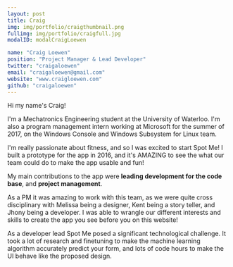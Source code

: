 ```yaml
---
layout: post
title: Craig
img: img/portfolio/craigthumbnail.png
fullimg: img/portfolio/craigfull.jpg
modalID: modalCraigLoewen

name: "Craig Loewen"
position: "Project Manager & Lead Developer"
twitter: "craigaloewen"
email: "craigaloewen@gmail.com"
website: "www.craigloewen.com"
github: "craigaloewen"
---
```


Hi my name's Craig!

I'm a Mechatronics Engineering student at the University of Waterloo. I'm also a program management intern working at Microsoft for the summer of 2017, on the Windows Console and Windows Subsystem for Linux team.

I'm really passionate about fitness, and so I was excited to start Spot Me! I built a prototype for the app in 2016, and it's AMAZING to see the what our team could do to make the app usable and fun!

My main contributions to the app were **leading development for the code base**, and **project management**. 

As a PM it was amazing to work with this team, as we were quite cross disciplinary with Melissa being a designer, Kent being a story teller, and Jhony being a developer. I was able to wrangle our different interests and skills to create the app you see before you on this website!

As a developer lead Spot Me posed a significant technological challenge. It took a lot of research and finetuning to make the machine learning algorithm accurately predict your form, and lots of code hours to make the UI behave like the proposed design.